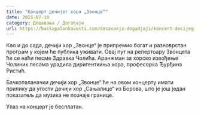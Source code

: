 ```yaml
---
title: "Концерт дечијег хора „Звонце“"
date: 2025-07-10
category: Дешавања / Догађаји
url: https://backapalankavesti.com/desavanja-dogadjaji/koncert-decijeg-hora-zvonce-3/
---
```


Као и до сада, дечији хор „Звонце“ је припремио богат и разноврстан програм у којем ће публика уживати. Овај пут на репертоару Звонцета ће се наћи песме Здравка Чолића. Аранжман за хорско извођење Чолиних песама урадила диригенткиња хора, професорка Ђурђина Ристић.

Бачкопаланачки дечији хор „Звонце“ ће на овом концерту имати прилику да угости дечији хор „Сањалице“ из Борова, што је још један показатељ да музика не познаје границе.

Улаз на концерт је бесплатан.
